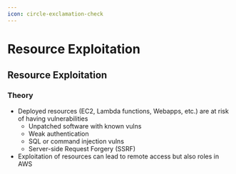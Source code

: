 ```yaml
---
icon: circle-exclamation-check
---
```


# Resource Exploitation

## Resource Exploitation

### Theory

* Deployed resources (EC2, Lambda functions, Webapps, etc.) are at risk of having vulnerabilities
  * Unpatched software with known vulns
  * Weak authentication
  * SQL or command injection vulns
  * Server-side Request Forgery (SSRF)
* Exploitation of resources can lead to remote access but also roles in AWS



